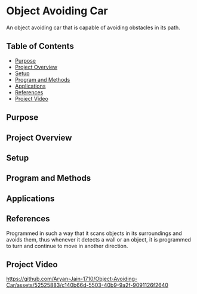 # Object Avoiding Car

An object avoiding car that is capable of avoiding obstacles in its path. 


## Table of Contents
- [Purpose](#purpose)
- [Project Overview](#project-overview)
- [Setup](#setup)
- [Program and Methods](#program-and-methods)
- [Applications](#applications)
- [References](#references)
- [Project Video](#project-video)


## Purpose


## Project Overview


## Setup


## Program and Methods


## Applications


## References






Programmed in such a way that it scans objects in its surroundings and avoids them, thus whenever it detects a wall or an object, it is programmed to turn and continue to move in another direction. 



## Project Video

https://github.com/Aryan-Jain-1710/Object-Avoiding-Car/assets/52525883/c140b66d-5503-40b9-9a2f-9091126f2640